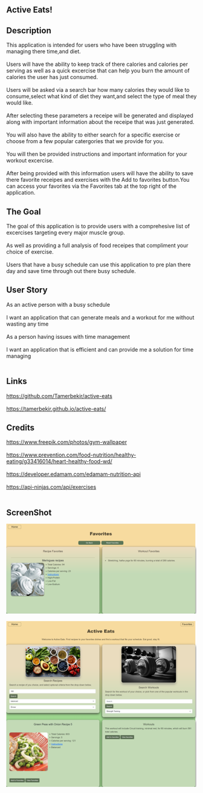 ## Active Eats!

## Description
This application is intended for users who have been struggling with managing there time,and diet.<br><br>
Users will have the ability to keep track of there calories and calories per serving as well as a quick excercise that can help you burn the amount of calories the user has just consumed.<br><br>
Users will be asked via a search bar how many calories they would like to consume,select what kind of diet they want,and select the type of meal they would like.<br><br>
After selecting these parameters a receipe will be generated and displayed along with important information about the receipe that was just generated.<br><br>
You will also have the ability to either search for a specific exercise or choose from a few popular catergories that we provide for you.<br><br>
You will then be provided instructions and important information for your workout excercise.<br><br>
After being provided with this information users will have the ability to save there favorite receipes and exercises with the Add to favorites button.You can access your favorites via the Favorites tab at the top right of the application. 

 



## The Goal
The goal of this application is to provide users with a comprehesive list of excercises targeting every major muscle group.<br><br>
As well as providing a full analysis of food receipes that compliment your choice of exercise.<br><br>
Users that have a busy schedule can use this application to pre plan there day and save time through out there busy schedule.

## User Story 
As an active person with a busy schedule<br><br> 
I want an application that can generate meals and a workout for me without wasting any time<br><br>
As a person having issues with time management<br> <br>
I want an application that is efficient and can provide me a solution for time managing<br><br>

## Links
https://github.com/Tamerbekir/active-eats<br><br>
https://tamerbekir.github.io/active-eats/

## Credits
https://www.freepik.com/photos/gym-wallpaper<br><br>
https://www.prevention.com/food-nutrition/healthy-eating/g33416014/heart-healthy-food-wd/<br><br>
https://developer.edamam.com/edamam-nutrition-api<br><br>
https://api-ninjas.com/api/exercises<br><br>

## ScreenShot
![Web screenshot](screencapture-tamerbekir-github-io-active-eats-Favs-html-2024-02-05-19_44_52.png)<br><br>
![Web screenshot](screencapture-tamerbekir-github-io-active-eats-2024-02-05-19_39_48.png)<br><br>




